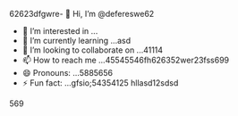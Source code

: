 62623dfgwre- 👋 Hi, I’m @defereswe62
- 👀 I’m interested in ...
- 🌱 I’m currently learning ...asd
- 💞️ I’m looking to collaborate on ...41114
- 📫 How to reach me ...45545546fh626352wer23fss699
- 😄 Pronouns: ...5885656
- ⚡ Fun fact: ...gfsio;54354125
hllasd12sdsd
<!---fds45
defereswe/defereswe is a ✨ special ✨ repository because its `README.md` (this6656 file) appears on your GitHub profile.
You can click the Preview link to take a look at your changes.58589566
--->
569
